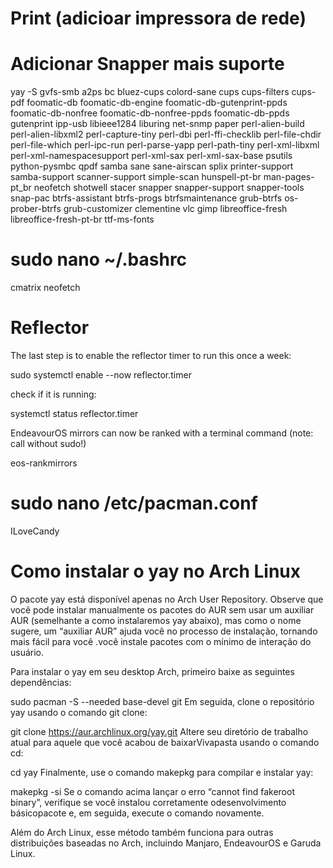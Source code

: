

# Print (adicioar impressora de rede)
# Adicionar Snapper mais suporte

yay -S gvfs-smb a2ps bc bluez-cups colord-sane cups cups-filters cups-pdf foomatic-db foomatic-db-engine foomatic-db-gutenprint-ppds foomatic-db-nonfree foomatic-db-nonfree-ppds foomatic-db-ppds gutenprint ipp-usb libieee1284 liburing net-snmp paper perl-alien-build perl-alien-libxml2 perl-capture-tiny perl-dbi perl-ffi-checklib perl-file-chdir perl-file-which perl-ipc-run perl-parse-yapp perl-path-tiny perl-xml-libxml perl-xml-namespacesupport perl-xml-sax perl-xml-sax-base psutils python-pysmbc qpdf samba sane sane-airscan splix printer-support samba-support scanner-support simple-scan hunspell-pt-br man-pages-pt_br neofetch shotwell stacer snapper snapper-support snapper-tools snap-pac btrfs-assistant btrfs-progs btrfsmaintenance grub-btrfs os-prober-btrfs grub-customizer clementine vlc gimp libreoffice-fresh libreoffice-fresh-pt-br ttf-ms-fonts


# sudo nano ~/.bashrc

cmatrix neofetch

# Reflector

The last step is to enable the reflector timer to run this once a week:

sudo systemctl enable --now reflector.timer

check if it is running:

systemctl status reflector.timer

EndeavourOS mirrors can now be ranked with a terminal command (note: call without sudo!)

eos-rankmirrors

# sudo nano /etc/pacman.conf
ILoveCandy

# Como instalar o yay no Arch Linux
O pacote yay está disponível apenas no Arch User Repository. Observe que você pode instalar manualmente os pacotes do AUR sem usar um auxiliar AUR (semelhante a como instalaremos yay abaixo), mas como o nome sugere, um “auxiliar AUR” ajuda você no processo de instalação, tornando mais fácil para você .você instale pacotes com o mínimo de interação do usuário.

Para instalar o yay em seu desktop Arch, primeiro baixe as seguintes dependências:

sudo pacman -S --needed base-devel git
Em seguida, clone o repositório yay usando o comando git clone:

git clone https://aur.archlinux.org/yay.git
Altere seu diretório de trabalho atual para aquele que você acabou de baixarVivapasta usando o comando cd:

cd yay
Finalmente, use o comando makepkg para compilar e instalar yay:

makepkg -si
Se o comando acima lançar o erro “cannot find fakeroot binary”, verifique se você instalou corretamente odesenvolvimento básicopacote e, em seguida, execute o comando novamente.

Além do Arch Linux, esse método também funciona para outras distribuições baseadas no Arch, incluindo Manjaro, EndeavourOS e Garuda Linux.
